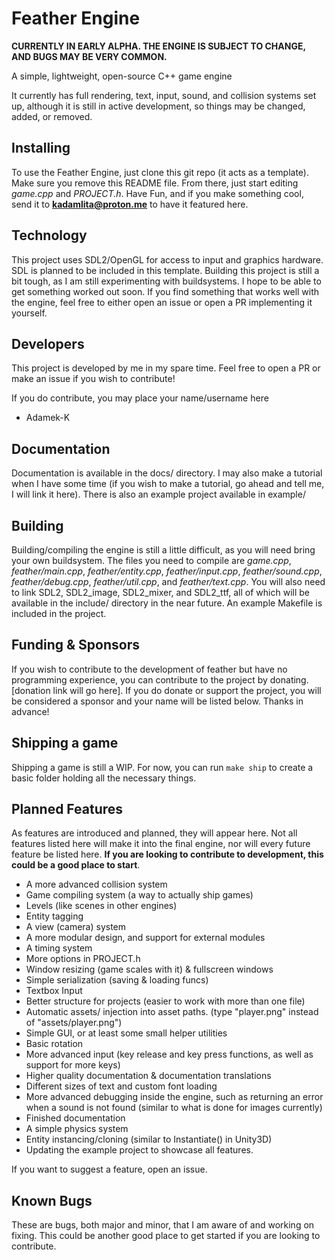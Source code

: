 # Feather Engine

**CURRENTLY IN EARLY ALPHA. THE ENGINE IS SUBJECT TO CHANGE, AND BUGS MAY BE VERY COMMON.**

A simple, lightweight, open-source C++ game engine

It currently has full rendering, text, input, sound, and collision systems set up, although it is still in active development, so things may be changed, added, or removed.

## Installing

To use the Feather Engine, just clone this git repo (it acts as a template). Make sure you remove this README file. From there, just start editing *game.cpp* and *PROJECT.h*. Have Fun, and if you make something cool, send it to **kadamlita@proton.me** to have it featured here.

## Technology

This project uses SDL2/OpenGL for access to input and graphics hardware. SDL is planned to be included in this template. Building this project is still a bit tough, as I am still experimenting with buildsystems. I hope to be able to get something worked out soon. If you find something that works well with the engine, feel free to either open an issue or open a PR implementing it yourself.

## Developers

This project is developed by me in my spare time. Feel free to open a PR or make an issue if you wish to contribute! 

If you do contribute, you may place your name/username here

- Adamek-K

## Documentation

Documentation is available in the docs/ directory. I may also make a tutorial when I have some time (if you wish to make a tutorial, go ahead and tell me, I will link it here). There is also an example project available in example/

## Building

Building/compiling the engine is still a little difficult, as you will need bring your own buildsystem. The files you need to compile are *game.cpp*, *feather/main.cpp*, *feather/entity.cpp*, *feather/input.cpp*, *feather/sound.cpp*, *feather/debug.cpp*, *feather/util.cpp*, and *feather/text.cpp*. You will also need to link SDL2, SDL2_image, SDL2_mixer, and SDL2_ttf, all of which will be available in the include/ directory in the near future. An example Makefile is included in the project.

## Funding & Sponsors

If you wish to contribute to the development of feather but have no programming experience, you can contribute to the project by donating. [donation link will go here]. If you do donate or support the project, you will be considered a sponsor and your name will be listed below. Thanks in advance!

## Shipping a game

Shipping a game is still a WIP. For now, you can run ``make ship`` to create a basic folder holding all the necessary things.

## Planned Features

As features are introduced and planned, they will appear here. Not all features listed here will make it into the final engine, nor will every future feature be listed here. **If you are looking to contribute to development, this could be a good place to start**.

- A more advanced collision system
- Game compiling system (a way to actually ship games)
- Levels (like scenes in other engines)
- Entity tagging
- A view (camera) system
- A more modular design, and support for external modules
- A timing system
- More options in PROJECT.h
- Window resizing (game scales with it) & fullscreen windows
- Simple serialization (saving & loading funcs)
- Textbox Input
- Better structure for projects (easier to work with more than one file)
- Automatic assets/ injection into asset paths. (type "player.png" instead of "assets/player.png")
- Simple GUI, or at least some small helper utilities
- Basic rotation
- More advanced input (key release and key press functions, as well as support for more keys)
- Higher quality documentation & documentation translations
- Different sizes of text and custom font loading
- More advanced debugging inside the engine, such as returning an error when a sound is not found (similar to what is done for images currently)
- Finished documentation
- A simple physics system
- Entity instancing/cloning (similar to Instantiate() in Unity3D)
- Updating the example project to showcase all features.

If you want to suggest a feature, open an issue.

## Known Bugs

These are bugs, both major and minor, that I am aware of and working on fixing. This could be another good place to get started if you are looking to contribute.
